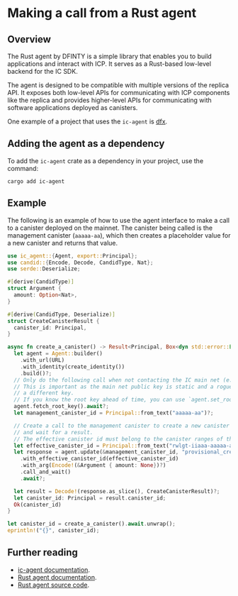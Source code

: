 # Making a call from a Rust agent

## Overview

The Rust agent by DFINTY is a simple library that enables you to build applications and interact with ICP. It serves as a Rust-based low-level backend for the IC SDK.

The agent is designed to be compatible with multiple versions of the replica API. It exposes both low-level APIs for communicating with ICP components like the replica and provides higher-level APIs for communicating with software applications deployed as canisters.

One example of a project that uses the `ic-agent` is [dfx](https://github.com/dfinity/sdk).

## Adding the agent as a dependency

To add the `ic-agent` crate as a dependency in your project, use the command:

```
cargo add ic-agent
```

## Example

The following is an example of how to use the agent interface to make a call to a canister deployed on the mainnet. The canister being called is the management canister (`aaaaa-aa`), which then creates a placeholder value for a new canister and returns that value. 

```rust
use ic_agent::{Agent, export::Principal};
use candid::{Encode, Decode, CandidType, Nat};
use serde::Deserialize;

#[derive(CandidType)]
struct Argument {
  amount: Option<Nat>,
}

#[derive(CandidType, Deserialize)]
struct CreateCanisterResult {
  canister_id: Principal,
}

async fn create_a_canister() -> Result<Principal, Box<dyn std::error::Error>> {
  let agent = Agent::builder()
    .with_url(URL)
    .with_identity(create_identity())
    .build()?;
  // Only do the following call when not contacting the IC main net (e.g. a local emulator).
  // This is important as the main net public key is static and a rogue network could return
  // a different key.
  // If you know the root key ahead of time, you can use `agent.set_root_key(root_key);`.
  agent.fetch_root_key().await?;
  let management_canister_id = Principal::from_text("aaaaa-aa")?;

  // Create a call to the management canister to create a new canister ID,
  // and wait for a result.
  // The effective canister id must belong to the canister ranges of the subnet at which the canister is created.
  let effective_canister_id = Principal::from_text("rwlgt-iiaaa-aaaaa-aaaaa-cai").unwrap();
  let response = agent.update(&management_canister_id, "provisional_create_canister_with_cycles")
    .with_effective_canister_id(effective_canister_id)
    .with_arg(Encode!(&Argument { amount: None})?)
    .call_and_wait()
    .await?;

  let result = Decode!(response.as_slice(), CreateCanisterResult)?;
  let canister_id: Principal = result.canister_id;
  Ok(canister_id)
}

let canister_id = create_a_canister().await.unwrap();
eprintln!("{}", canister_id);
```

## Further reading

- [ic-agent documentation](https://docs.rs/ic-agent/latest/ic_agent).
- [Rust agent documentation](https://docs.rs/ic-agent/latest/ic_agent/struct.Agent.html).
- [Rust agent source code](https://github.com/dfinity/agent-rs).

